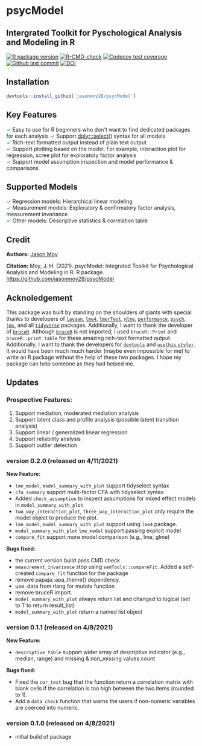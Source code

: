 # psycModel
## Intergrated Toolkit for Pyschological Analysis and Modeling in R

<!-- badges: start -->
[![R package version](https://img.shields.io/github/r-package/v/jasonmoy28/psycModel)](https://github.com/jasonmoy28/psycModel)
[![R-CMD-check](https://github.com/jasonmoy28/psycModel/workflows/R-CMD-check/badge.svg)](https://github.com/jasonmoy28/psycModel/actions)
[![Codecov test coverage](https://codecov.io/gh/jasonmoy28/psycModel/branch/master/graph/badge.svg)](https://codecov.io/gh/jasonmoy28/psycModel?branch=master)
[![Github last commit](https://img.shields.io/github/last-commit/jasonmoy28/psycModel)](https://github.com/jasonmoy28/psycModel)
[![DOI](https://zenodo.org/badge/355611696.svg)](https://doi.org/10.5281/zenodo.4671947)

<!-- badges: end -->

## Installation
```R
devtools::install_github('jasonmoy28/psycModel')
```
## Key Features
<span style="color:#009900">✓</span> Easy to use for R beginners who don't want to find dedicated packages for each analysis
<span style="color:#009900">✓</span> Support [dplyr::select()](https://dplyr.tidyverse.org/reference/select.html) syntax for all models   
<span style="color:#009900">✓</span> Rich-text formatted output instead of plain text output   
<span style="color:#009900">✓</span> Support plotting based on the model. For example, interaction plot for regression, scree plot for exploratory factor analysis  
<span style="color:#009900">✓</span> Support model assumption inspection and model performance & comparisons

## Supported Models
<span style="color:#009900">✓</span> Regression models: Hierarchical linear modeling  
<span style="color:#009900">✓</span> Measurement models: Exploratory & confirmatory factor analysis, measurement invariance   
<span style="color:#009900">✓</span> Other models: Descriptive statistics & correlation table  

## Credit
**Authors:** [Jason Moy](https://jasonmoy.us)

**Citation:** Moy, J. H. (2021). psycModel: Integrated Toolkit for Psychological Analysis and Modeling in R. R package. https://github.com/jasonmoy28/psycModel

## Acknoledgement
This package was built by standing on the shoulders of giants with special thanks to developers of [`lavaan`](https://lavaan.ugent.be/), [`lme4`](https://github.com/lme4/lme4), [`lmerTest`](https://github.com/runehaubo/lmerTestR), [`nlme`](https://cran.r-project.org/web/packages/nlme/nlme.pdf), [`performance`](https://easystats.github.io/performance/), [`psych`](https://personality-project.org/r/psych/), [`jmv`](https://github.com/jamovi/jmv), and all [`tidyverse`](https://tidyverse.tidyverse.org/) packages. Additionally, I want to thank the developer of [`bruceR`](https://github.com/psychbruce/bruceR). Although [`bruceR`](https://github.com/psychbruce/bruceR) is not imported, I used `bruceR::Print` and `bruceR::print_table` for these amazing rich-text formatted output. Additionally, I want to thank the developers for [`devtools`](https://github.com/r-lib/devtools) and [`usethis`](https://usethis.r-lib.org/),[`styler`](https://github.com/r-lib/styler). It would have been much much harder (maybe even impossible for me) to write an R package without the help of these two packages. I hope my package can help someone as they had helped me. 


## Updates
### Prospective Features: 
1. Support mediation, moderated mediation analysis
2. Support latent class and profile analysis (possible latent transition analysis)
3. Support linear / generalized linear regression
4. Support reliability analysis
5. Support outlier detection

### version 0.2.0 (released on 4/11/2021)
**New Feature:**
* `lme_model`, `model_summary_with_plot` support tidyselect syntax 
* `cfa_summary` support multi-factor CFA with tidyselect syntax 
* Added `check_assumption` to inspect assumptions for mixed effect models in `model_summary_with_plot`
* `two_way_interaction_plot`, `three_way_interaction_plot` only require the model object to produce the plot.
* `lme_model`, `model_summary_with_plot` support using `lme4` package. 
* `model_summary_with_plot` `lme_model` support passing explicit model
* `compare_fit` support more model comparison (e.g., lme, glme)

**Bugs fixed:**
* the current version build pass CMD check 
* `measurement_invariance` stop using `semTools::compareFit`. Added a self-created `compare_fit` function for the package
* remove papaja::apa_theme() dependency.
* use .data from rlang for mutate function
* remove bruceR import.
* `model_summary_with_plot` always return list and changed to logical (set to T to return result_list)
* `model_summary_with_plot` return a named list object

### version 0.1.1 (released on 4/9/2021)
**New Feature:**
* `descriptive_table` support wider array of descriptive indicator (e.g., median, range) and missing & non_missing values count

**Bugs fixed:**
* Fixed the `cor_test` bug that the function return a correlation matrix with blank cells if the correlation is too high between the two items (rounded to 1).
* Add a `data_check` function that warns the users if non-numeric variables are coerced into numeric.

### version 0.1.0 (released on 4/8/2021)
* initial build of package
